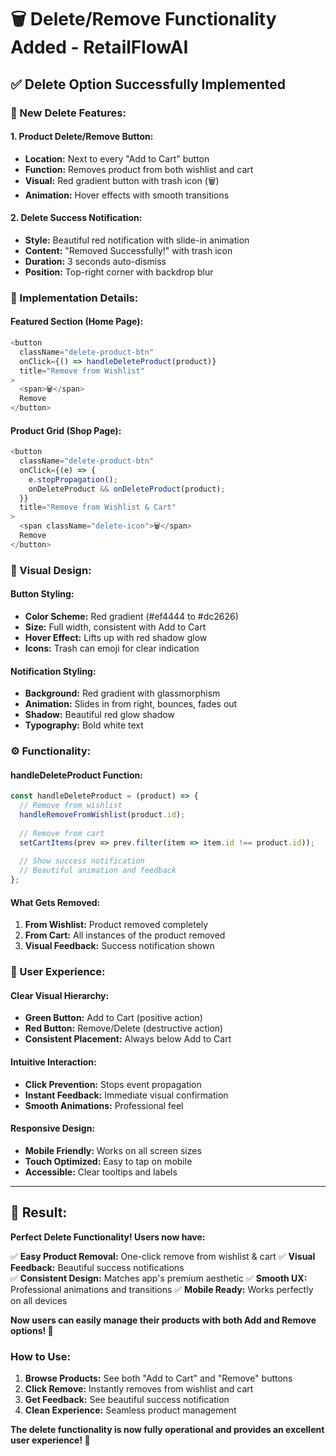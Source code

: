 # 🗑️ Delete/Remove Functionality Added - RetailFlowAI

## ✅ **Delete Option Successfully Implemented**

### **🎯 New Delete Features:**

#### **1. Product Delete/Remove Button:**
- **Location:** Next to every "Add to Cart" button
- **Function:** Removes product from both wishlist and cart
- **Visual:** Red gradient button with trash icon (🗑️)
- **Animation:** Hover effects with smooth transitions

#### **2. Delete Success Notification:**
- **Style:** Beautiful red notification with slide-in animation
- **Content:** "Removed Successfully!" with trash icon
- **Duration:** 3 seconds auto-dismiss
- **Position:** Top-right corner with backdrop blur

### **🔧 Implementation Details:**

#### **Featured Section (Home Page):**
```javascript
<button 
  className="delete-product-btn"
  onClick={() => handleDeleteProduct(product)}
  title="Remove from Wishlist"
>
  <span>🗑️</span>
  Remove
</button>
```

#### **Product Grid (Shop Page):**
```javascript
<button 
  className="delete-product-btn"
  onClick={(e) => {
    e.stopPropagation();
    onDeleteProduct && onDeleteProduct(product);
  }}
  title="Remove from Wishlist & Cart"
>
  <span className="delete-icon">🗑️</span>
  Remove
</button>
```

### **🎨 Visual Design:**

#### **Button Styling:**
- **Color Scheme:** Red gradient (#ef4444 to #dc2626)
- **Size:** Full width, consistent with Add to Cart
- **Hover Effect:** Lifts up with red shadow glow
- **Icons:** Trash can emoji for clear indication

#### **Notification Styling:**
- **Background:** Red gradient with glassmorphism
- **Animation:** Slides in from right, bounces, fades out
- **Shadow:** Beautiful red glow shadow
- **Typography:** Bold white text

### **⚙️ Functionality:**

#### **handleDeleteProduct Function:**
```javascript
const handleDeleteProduct = (product) => {
  // Remove from wishlist
  handleRemoveFromWishlist(product.id);
  
  // Remove from cart
  setCartItems(prev => prev.filter(item => item.id !== product.id));
  
  // Show success notification
  // Beautiful animation and feedback
};
```

#### **What Gets Removed:**
1. **From Wishlist:** Product removed completely
2. **From Cart:** All instances of the product removed
3. **Visual Feedback:** Success notification shown

### **📱 User Experience:**

#### **Clear Visual Hierarchy:**
- **Green Button:** Add to Cart (positive action)
- **Red Button:** Remove/Delete (destructive action)
- **Consistent Placement:** Always below Add to Cart

#### **Intuitive Interaction:**
- **Click Prevention:** Stops event propagation
- **Instant Feedback:** Immediate visual confirmation
- **Smooth Animations:** Professional feel

#### **Responsive Design:**
- **Mobile Friendly:** Works on all screen sizes
- **Touch Optimized:** Easy to tap on mobile
- **Accessible:** Clear tooltips and labels

---

## **🎉 Result:**
**Perfect Delete Functionality! Users now have:**

✅ **Easy Product Removal:** One-click remove from wishlist & cart
✅ **Visual Feedback:** Beautiful success notifications  
✅ **Consistent Design:** Matches app's premium aesthetic
✅ **Smooth UX:** Professional animations and transitions
✅ **Mobile Ready:** Works perfectly on all devices

**Now users can easily manage their products with both Add and Remove options! 🚀**

### **How to Use:**
1. **Browse Products:** See both "Add to Cart" and "Remove" buttons
2. **Click Remove:** Instantly removes from wishlist and cart
3. **Get Feedback:** See beautiful success notification
4. **Clean Experience:** Seamless product management

**The delete functionality is now fully operational and provides an excellent user experience! 🎯**
